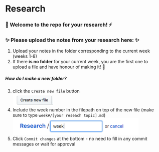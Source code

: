 # Research

### :wave: Welcome to the repo for your research! :zap: </br>

### :sparkles: Please upload the notes from your research here: :sparkles:
1. Upload your notes in the folder corresponding to the current week (weeks 1-8)
2. If there **is no folder** for your current week, you are the first one to upload a file and have honour of making it! :tada:

##### How do I make a new folder?
3. click the `Create new file` button </br>
![create file button](https://github.com/fac-15/Research/blob/master/Screen%20Shot%202018-10-30%20at%2019.39.10.png)
4. Include the week number in the filepath on top of the new file (make sure to type `week#/[your reseach topic].md`)</br>
![filepath](https://github.com/fac-15/Research/blob/master/Screen%20Shot%202018-10-30%20at%2019.43.53.png) 
5. Click `Commit changes` at the bottom - no need to fill in any commit messages or wait for approval
